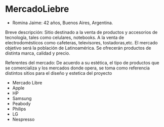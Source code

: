 # MercadoLiebre

*	Romina Jaime: 42 años, Buenos Aires, Argentina.

Breve descripción:
Sitio destinado a la venta de productos y accesorios de tecnología, tales como celulares, notebooks. A la venta de electrodomésticos como cafeteras, televisores, tostadoras,etc. 
El mercado objetivo será la población de Latinoamérica. Se ofrecerán productos de distinta marca, calidad y precio. 

Referentes del mercado: De acuerdo a su estética, el tipo de productos que se comercializa y los mercados donde opera, se toma como referencia distintos sitios para el diseño y estetica del proyecto

*	Mercado Libre
*	Apple
*   HP
*	Samsung
*	Peabody
*	Philips
*   LG
*   Nespresso
